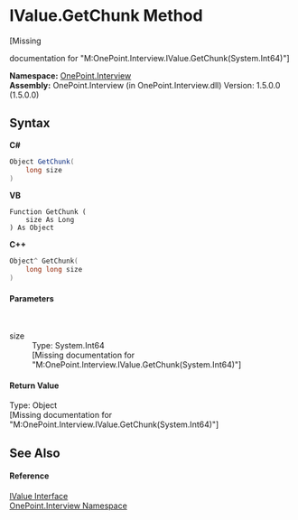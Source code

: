 # IValue.GetChunk Method 
 

\[Missing <summary> documentation for "M:OnePoint.Interview.IValue.GetChunk(System.Int64)"\]

**Namespace:**&nbsp;<a href="N_OnePoint_Interview">OnePoint.Interview</a><br />**Assembly:**&nbsp;OnePoint.Interview (in OnePoint.Interview.dll) Version: 1.5.0.0 (1.5.0.0)

## Syntax

**C#**<br />
``` C#
Object GetChunk(
	long size
)
```

**VB**<br />
``` VB
Function GetChunk ( 
	size As Long
) As Object
```

**C++**<br />
``` C++
Object^ GetChunk(
	long long size
)
```


#### Parameters
&nbsp;<dl><dt>size</dt><dd>Type: System.Int64<br />\[Missing <param name="size"/> documentation for "M:OnePoint.Interview.IValue.GetChunk(System.Int64)"\]</dd></dl>

#### Return Value
Type: Object<br />\[Missing <returns> documentation for "M:OnePoint.Interview.IValue.GetChunk(System.Int64)"\]

## See Also


#### Reference
<a href="T_OnePoint_Interview_IValue">IValue Interface</a><br /><a href="N_OnePoint_Interview">OnePoint.Interview Namespace</a><br />